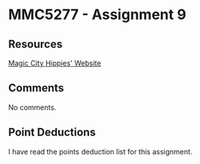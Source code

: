 # MMC5277 - Assignment 9

## Resources
<a href="https://magiccityhippies.com/"> Magic City Hippies' Website </a>

## Comments

No comments.

## Point Deductions

I have read the points deduction list for this assignment.
